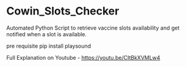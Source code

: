 # Cowin_Slots_Checker
Automated Python Script to retrieve vaccine slots availability and get notified when a slot is available.

pre requisite
pip install playsound

Full Explanation on Youtube - https://youtu.be/CItBkXVMLw4
